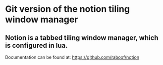 # Git version of the notion tiling window manager
## Notion is a tabbed tiling window manager, which is configured in lua.
Documentation can be found at: https://github.com/raboof/notion